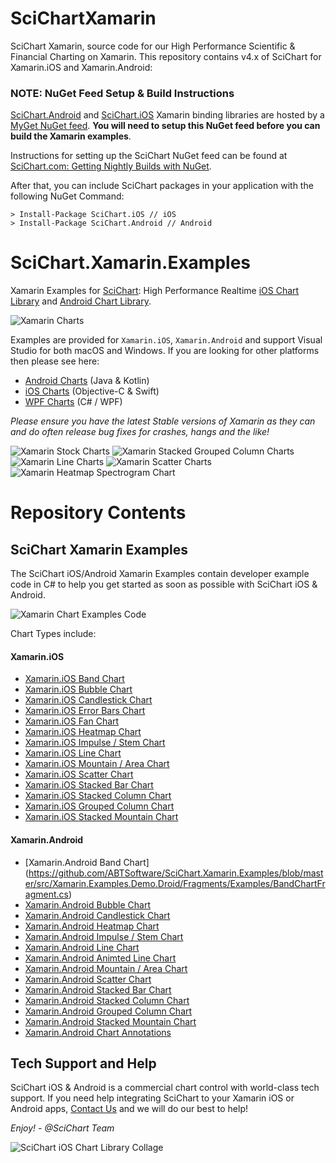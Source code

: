 
# SciChartXamarin
SciChart Xamarin, source code for our High Performance Scientific &amp; Financial Charting on Xamarin.
This repository contains v4.x of SciChart for Xamarin.iOS and Xamarin.Android:
 
### NOTE: NuGet Feed Setup & Build Instructions 
[SciChart.Android](https://www.myget.org/feed/abtsoftware/package/nuget/SciChart.Android) and [SciChart.iOS](https://www.myget.org/feed/abtsoftware/package/nuget/SciChart.iOS) Xamarin binding libraries are hosted by a [MyGet NuGet feed](https://www.myget.org/gallery/abtsoftware). **You will need to setup this NuGet feed before you can build the Xamarin examples**. 

Instructions for setting up the SciChart NuGet feed can be found at [SciChart.com: Getting Nightly Builds with NuGet](http://support.scichart.com/index.php?/Knowledgebase/Article/View/17232/37/getting-nightly-builds-with-nuget). 

After that, you can include SciChart packages in your application with the following NuGet Command:

```
> Install-Package SciChart.iOS // iOS
> Install-Package SciChart.Android // Android
```

# SciChart.Xamarin.Examples
Xamarin Examples for [SciChart](https://www.scichart.com): High Performance Realtime [iOS Chart Library](https://www.scichart.com/ios-chart-features) and [Android Chart Library](https://www.scichart.com/ios-chart-features).

![Xamarin Charts](https://www.scichart.com/wp-content/uploads/2017/06/scichart-iOS-collage-min.png)

Examples are provided for `Xamarin.iOS`, `Xamarin.Android` and support Visual Studio for both macOS and Windows. 
If you are looking for other platforms then please see here:
- [Android Charts](https://github.com/ABTSoftware/SciChart.Android.Examples) (Java & Kotlin)
- [iOS Charts](https://github.com/ABTSoftware/SciChart.iOS.Examples) (Objective-C & Swift)
- [WPF Charts](https://github.com/ABTSoftware/SciChart.WPF.Examples) (C# / WPF)

_Please ensure you have the latest Stable versions of Xamarin as they can and do often release bug fixes for crashes, hangs and the like!_

![Xamarin Stock Charts](https://www.scichart.com/wp-content/uploads/2017/07/xamarin-realtime-ticking-stock-charts.png)
![Xamarin Stacked Grouped Column Charts](https://www.scichart.com/wp-content/uploads/2017/07/xamarin-dashboard-style.png)
![Xamarin Line Charts](https://www.scichart.com/wp-content/uploads/2017/07/xamarin-performance-demo.png) 
![Xamarin Scatter Charts](https://www.scichart.com/wp-content/uploads/2017/07/xamarin-scatter-chart.png)
![Xamarin Heatmap Spectrogram Chart](https://www.scichart.com/wp-content/uploads/2017/07/xamarin-heatmap-chart-showcase.png)

# Repository Contents

## SciChart Xamarin Examples
The SciChart iOS/Android Xamarin Examples contain developer example code in C# to help you get started as soon as possible with SciChart iOS & Android. 

![Xamarin Chart Examples Code](https://www.scichart.com/wp-content/uploads/2017/06/SciChart-Xamarin-iOS-Simulator-Home.png)

Chart Types include:

#### Xamarin.iOS

* [Xamarin.iOS Band Chart](https://github.com/ABTSoftware/SciChart.Xamarin.Examples/blob/master/src/Xamarin.Examples.Demo.iOS/Views/Examples/BandChartView.cs)
* [Xamarin.iOS Bubble Chart](https://github.com/ABTSoftware/SciChart.Xamarin.Examples/blob/master/src/Xamarin.Examples.Demo.iOS/Views/Examples/BubbleChartView.cs)
* [Xamarin.iOS Candlestick Chart](https://github.com/ABTSoftware/SciChart.Xamarin.Examples/blob/master/src/Xamarin.Examples.Demo.iOS/Views/Examples/CandlestickChartView.cs)
* [Xamarin.iOS Error Bars Chart](https://github.com/ABTSoftware/SciChart.Xamarin.Examples/blob/master/src/Xamarin.Examples.Demo.iOS/Views/Examples/ErrorBarsChartView.cs)
* [Xamarin.iOS Fan Chart](https://github.com/ABTSoftware/SciChart.Xamarin.Examples/blob/master/src/Xamarin.Examples.Demo.iOS/Views/Examples/FanChartView.cs)
* [Xamarin.iOS Heatmap Chart](https://github.com/ABTSoftware/SciChart.Xamarin.Examples/blob/master/src/Xamarin.Examples.Demo.iOS/Views/Examples/HeatmapChartView.cs)
* [Xamarin.iOS Impulse / Stem Chart](https://github.com/ABTSoftware/SciChart.Xamarin.Examples/blob/master/src/Xamarin.Examples.Demo.iOS/Views/Examples/ImpulseChartView.cs)
* [Xamarin.iOS Line Chart](https://github.com/ABTSoftware/SciChart.Xamarin.Examples/blob/master/src/Xamarin.Examples.Demo.iOS/Views/Examples/LineChartView.cs)
* [Xamarin.iOS Mountain / Area Chart](https://github.com/ABTSoftware/SciChart.Xamarin.Examples/blob/master/src/Xamarin.Examples.Demo.iOS/Views/Examples/MountainChartView.cs)
* [Xamarin.iOS Scatter Chart](https://github.com/ABTSoftware/SciChart.Xamarin.Examples/blob/master/src/Xamarin.Examples.Demo.iOS/Views/Examples/ScatterChartView.cs)
* [Xamarin.iOS Stacked Bar Chart](https://github.com/ABTSoftware/SciChart.Xamarin.Examples/blob/master/src/Xamarin.Examples.Demo.iOS/Views/Examples/StackedBarChartView.cs)
* [Xamarin.iOS Stacked Column Chart](https://github.com/ABTSoftware/SciChart.Xamarin.Examples/blob/master/src/Xamarin.Examples.Demo.iOS/Views/Examples/StackedColumnChartView.cs)
* [Xamarin.iOS Grouped Column Chart](https://github.com/ABTSoftware/SciChart.Xamarin.Examples/blob/master/src/Xamarin.Examples.Demo.iOS/Views/Examples/StackedColumnSideBySideView.cs)
* [Xamarin.iOS Stacked Mountain Chart](https://github.com/ABTSoftware/SciChart.Xamarin.Examples/blob/master/src/Xamarin.Examples.Demo.iOS/Views/Examples/StackedMountainChartView.cs)

#### Xamarin.Android

* [Xamarin.Android Band Chart] (https://github.com/ABTSoftware/SciChart.Xamarin.Examples/blob/master/src/Xamarin.Examples.Demo.Droid/Fragments/Examples/BandChartFragment.cs) 
* [Xamarin.Android Bubble Chart](https://github.com/ABTSoftware/SciChart.Xamarin.Examples/blob/master/src/Xamarin.Examples.Demo.Droid/Fragments/Examples/BubbleChartFragment.cs)
* [Xamarin.Android Candlestick Chart](https://github.com/ABTSoftware/SciChart.Xamarin.Examples/blob/master/src/Xamarin.Examples.Demo.Droid/Fragments/Examples/CandlestickChartFragment.cs)
* [Xamarin.Android Heatmap Chart](https://github.com/ABTSoftware/SciChart.Xamarin.Examples/blob/master/src/Xamarin.Examples.Demo.Droid/Fragments/Examples/HeatmapChartFragment.cs)
* [Xamarin.Android Impulse / Stem Chart](https://github.com/ABTSoftware/SciChart.Xamarin.Examples/blob/master/src/Xamarin.Examples.Demo.Droid/Fragments/Examples/ImpulseChartFragment.cs)
* [Xamarin.Android Line Chart](https://github.com/ABTSoftware/SciChart.Xamarin.Examples/blob/master/src/Xamarin.Examples.Demo.Droid/Fragments/Examples/LineChartFragment.cs)
* [Xamarin.Android Animted Line Chart](https://github.com/ABTSoftware/SciChart.Xamarin.Examples/blob/master/src/Xamarin.Examples.Demo.Droid/Fragments/Examples/AnimatingLineChartFragment.cs)
* [Xamarin.Android Mountain / Area Chart](https://github.com/ABTSoftware/SciChart.Xamarin.Examples/blob/master/src/Xamarin.Examples.Demo.Droid/Fragments/Examples/MountainChartFragment.cs)
* [Xamarin.Android Scatter Chart](https://github.com/ABTSoftware/SciChart.Xamarin.Examples/blob/master/src/Xamarin.Examples.Demo.Droid/Fragments/Examples/ScatterChartFragment.cs)
* [Xamarin.Android Stacked Bar Chart](https://github.com/ABTSoftware/SciChart.Xamarin.Examples/blob/master/src/Xamarin.Examples.Demo.Droid/Fragments/Examples/StackedBarChartFragment.cs)
* [Xamarin.Android Stacked Column Chart](https://github.com/ABTSoftware/SciChart.Xamarin.Examples/blob/master/src/Xamarin.Examples.Demo.Droid/Fragments/Examples/StackedColumnChartFragment.cs)
* [Xamarin.Android Grouped Column Chart](https://github.com/ABTSoftware/SciChart.Xamarin.Examples/blob/master/src/Xamarin.Examples.Demo.Droid/Fragments/Examples/StackedColumnSideBySideFragment.cs)
* [Xamarin.Android Stacked Mountain Chart](https://github.com/ABTSoftware/SciChart.Xamarin.Examples/blob/master/src/Xamarin.Examples.Demo.Droid/Fragments/Examples/StackedMountainChartFragment.cs)
* [Xamarin.Android Chart Annotations](https://github.com/ABTSoftware/SciChart.Xamarin.Examples/blob/master/src/Xamarin.Examples.Demo.Droid/Fragments/Examples/InteractionWithAnnotationsFragment.cs)

## Tech Support and Help 
SciChart iOS & Android is a commercial chart control with world-class tech support. If you need help integrating SciChart to your Xamarin iOS or Android apps, [Contact Us](https://www.scichart.com/contact-us) and we will do our best to help! 

*Enjoy! - @SciChart Team*

![SciChart iOS Chart Library Collage](https://www.scichart.com/wp-content/uploads/2017/04/ios-chart-examples-collage-perspective.jpg)